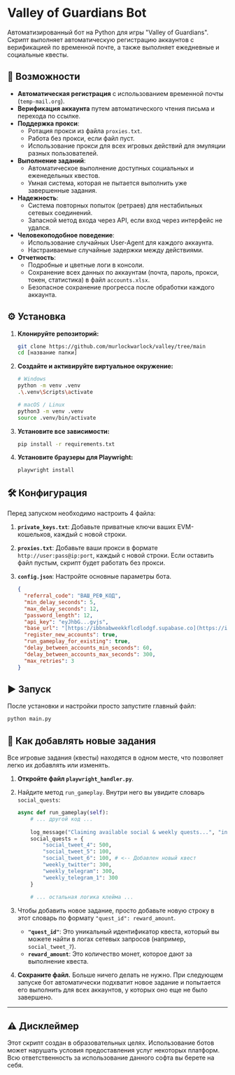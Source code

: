 # Valley of Guardians Bot

Автоматизированный бот на Python для игры "Valley of Guardians". Скрипт выполняет автоматическую регистрацию аккаунтов с верификацией по временной почте, а также выполняет ежедневные и социальные квесты.

## 🚀 Возможности

-   **Автоматическая регистрация** с использованием временной почты (`temp-mail.org`).
-   **Верификация аккаунта** путем автоматического чтения письма и перехода по ссылке.
-   **Поддержка прокси**:
    -   Ротация прокси из файла `proxies.txt`.
    -   Работа без прокси, если файл пуст.
    -   Использование прокси для всех игровых действий для эмуляции разных пользователей.
-   **Выполнение заданий**:
    -   Автоматическое выполнение доступных социальных и еженедельных квестов.
    -   Умная система, которая не пытается выполнить уже завершенные задания.
-   **Надежность**:
    -   Система повторных попыток (ретраев) для нестабильных сетевых соединений.
    -   Запасной метод входа через API, если вход через интерфейс не удался.
-   **Человекоподобное поведение**:
    -   Использование случайных User-Agent для каждого аккаунта.
    -   Настраиваемые случайные задержки между действиями.
-   **Отчетность**:
    -   Подробные и цветные логи в консоли.
    -   Сохранение всех данных по аккаунтам (почта, пароль, прокси, токен, статистика) в файл `accounts.xlsx`.
    -   Безопасное сохранение прогресса после обработки каждого аккаунта.

## ⚙️ Установка

1.  **Клонируйте репозиторий:**
    ```bash
    git clone https://github.com/murlockwarlock/valley/tree/main
    cd [название папки]
    ```

2.  **Создайте и активируйте виртуальное окружение:**
    ```bash
    # Windows
    python -m venv .venv
    .\.venv\Scripts\activate

    # macOS / Linux
    python3 -m venv .venv
    source .venv/bin/activate
    ```

3.  **Установите все зависимости:**
    ```bash
    pip install -r requirements.txt
    ```

4.  **Установите браузеры для Playwright:**
    ```bash
    playwright install
    ```

## 🛠️ Конфигурация

Перед запуском необходимо настроить 4 файла:

1.  **`private_keys.txt`**: Добавьте приватные ключи ваших EVM-кошельков, каждый с новой строки.

2.  **`proxies.txt`**: Добавьте ваши прокси в формате `http://user:pass@ip:port`, каждый с новой строки. Если оставить файл пустым, скрипт будет работать без прокси.

3.  **`config.json`**: Настройте основные параметры бота.
    ```json
    {
      "referral_code": "ВАШ_РЕФ_КОД",
      "min_delay_seconds": 5,
      "max_delay_seconds": 12,
      "password_length": 12,
      "api_key": "eyJhbG...gvjs",
      "base_url": "[https://ibbnabweekkflcdlodgf.supabase.co](https://ibbnabweekkflcdlodgf.supabase.co)",
      "register_new_accounts": true,
      "run_gameplay_for_existing": true,
      "delay_between_accounts_min_seconds": 60,
      "delay_between_accounts_max_seconds": 300,
      "max_retries": 3
    }
    ```

## ▶️ Запуск

После установки и настройки просто запустите главный файл:

```bash
python main.py
```

## 📝 Как добавлять новые задания

Все игровые задания (квесты) находятся в одном месте, что позволяет легко их добавлять или изменять.

1.  **Откройте файл `playwright_handler.py`**.

2.  Найдите метод `run_gameplay`. Внутри него вы увидите словарь `social_quests`:

    ```python
    async def run_gameplay(self):
        # ... другой код ...
        
        log_message("Claiming available social & weekly quests...", "info")
        social_quests = {
            "social_tweet_4": 500, 
            "social_tweet_5": 100,
            "social_tweet_6": 100, # <-- Добавлен новый квест
            "weekly_twitter": 300, 
            "weekly_telegram": 300, 
            "weekly_telegram_1": 300
        }
        
        # ... остальная логика клейма ...
    ```

3.  Чтобы добавить новое задание, просто добавьте новую строку в этот словарь по формату `"quest_id": reward_amount`.
    -   **`"quest_id"`**: Это уникальный идентификатор квеста, который вы можете найти в логах сетевых запросов (например, `social_tweet_7`).
    -   **`reward_amount`**: Это количество монет, которое дают за выполнение квеста.

4.  **Сохраните файл.** Больше ничего делать не нужно. При следующем запуске бот автоматически подхватит новое задание и попытается его выполнить для всех аккаунтов, у которых оно еще не было завершено.

---

## ⚠️ Дисклеймер

Этот скрипт создан в образовательных целях. Использование ботов может нарушать условия предоставления услуг некоторых платформ. Всю ответственность за использование данного софта вы берете на себя.
